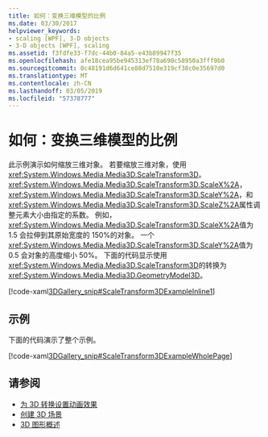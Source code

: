 ```yaml
---
title: 如何：变换三维模型的比例
ms.date: 03/30/2017
helpviewer_keywords:
- scaling [WPF], 3-D objects
- 3-D objects [WPF], scaling
ms.assetid: f3fdfe33-f7dc-44b0-84a5-e43b89947f35
ms.openlocfilehash: afe18cea95be945313ef78a690c58950a3fff9b0
ms.sourcegitcommit: 0c48191d6d641ce88d7510e319cf38c0e35697d0
ms.translationtype: MT
ms.contentlocale: zh-CN
ms.lasthandoff: 03/05/2019
ms.locfileid: "57378777"
---
```

# <a name="how-to-transform-the-scale-of-a-3-d-model"></a>如何：变换三维模型的比例
此示例演示如何缩放三维对象。 若要缩放三维对象，使用<xref:System.Windows.Media.Media3D.ScaleTransform3D>。 <xref:System.Windows.Media.Media3D.ScaleTransform3D.ScaleX%2A>， <xref:System.Windows.Media.Media3D.ScaleTransform3D.ScaleY%2A>，和<xref:System.Windows.Media.Media3D.ScaleTransform3D.ScaleZ%2A>属性调整元素大小由指定的系数。 例如，<xref:System.Windows.Media.Media3D.ScaleTransform3D.ScaleX%2A>值为 1.5 会拉伸到其原始宽度的 150%的对象。 一个<xref:System.Windows.Media.Media3D.ScaleTransform3D.ScaleY%2A>值为 0.5 会对象的高度缩小 50%。 下面的代码显示使用<xref:System.Windows.Media.Media3D.ScaleTransform3D>的转换为<xref:System.Windows.Media.Media3D.GeometryModel3D>。  
  
 [!code-xaml[3DGallery_snip#ScaleTransform3DExampleInline1](~/samples/snippets/csharp/VS_Snippets_Wpf/3DGallery_snip/CS/ScaleTransform3DExample.xaml#scaletransform3dexampleinline1)]  
  
## <a name="example"></a>示例  
 下面的代码演示了整个示例。  
  
 [!code-xaml[3DGallery_snip#ScaleTransform3DExampleWholePage](~/samples/snippets/csharp/VS_Snippets_Wpf/3DGallery_snip/CS/ScaleTransform3DExample.xaml#scaletransform3dexamplewholepage)]  
  
## <a name="see-also"></a>请参阅
- [为 3D 转换设置动画效果](how-to-animate-3-d-translations.md)
- [创建 3D 场景](how-to-create-a-3-d-scene.md)
- [3D 图形概述](3-d-graphics-overview.md)
